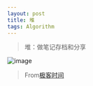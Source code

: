 ```yaml
---
layout: post
title: 堆
tags: Algorithm
---
```

> 堆：做笔记存档和分享

![image](http://upyun.midnight2104.com/blog/20190324/heap1.jpg)



> From[极客时间](https://time.geekbang.org/)
